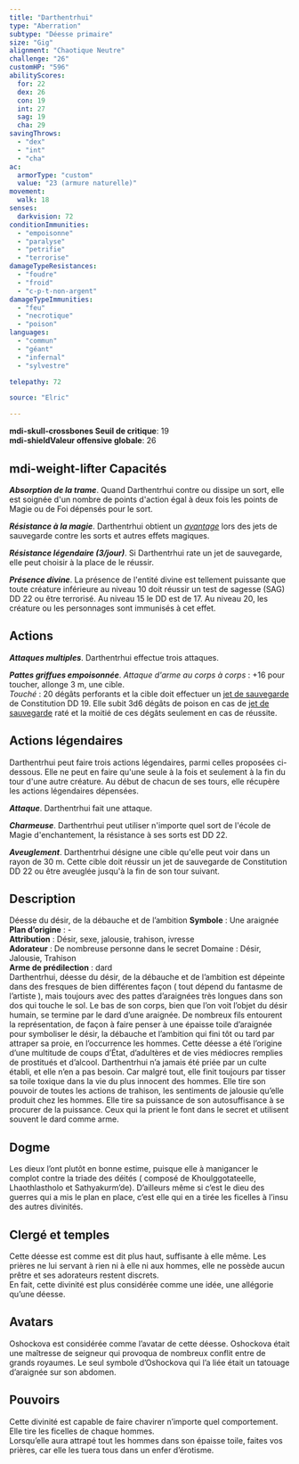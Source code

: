 ```yaml
---
title: "Darthentrhui"
type: "Aberration"
subtype: "Déesse primaire"
size: "Gig"
alignment: "Chaotique Neutre"
challenge: "26"
customHP: "596"
abilityScores:
  for: 22
  dex: 26
  con: 19
  int: 27
  sag: 19
  cha: 29
savingThrows:
  - "dex"
  - "int"
  - "cha"
ac:
  armorType: "custom"
  value: "23 (armure naturelle)"
movement:
  walk: 18
senses:
  darkvision: 72
conditionImmunities:
  - "empoisonne"
  - "paralyse"
  - "petrifie"
  - "terrorise"
damageTypeResistances:
  - "foudre"
  - "froid"
  - "c-p-t-non-argent"
damageTypeImmunities:
  - "feu"
  - "necrotique"
  - "poison"
languages:
  - "commun"
  - "géant"
  - "infernal"
  - "sylvestre"

telepathy: 72

source: "Elric"

---
```

**<v-icon>mdi-skull-crossbones</v-icon> Seuil de critique**: 19      
**<v-icon>mdi-shield</v-icon>Valeur offensive globale**: 26   
## <v-icon>mdi-weight-lifter</v-icon> Capacités
_**Absorption de la trame**_. Quand Darthentrhui contre ou dissipe un sort, elle est soignée d'un nombre de points d'action égal à deux fois les points de Magie ou de Foi dépensés pour le sort.   

_**Résistance à la magie**_. Darthentrhui obtient un [_avantage_](/utiliser-les-caracteristiques/#avantage-et-desavantage) lors des jets de sauvegarde contre les sorts et autres effets magiques.  

_**Résistance légendaire (3/jour)**_. Si Darthentrhui rate un jet de sauvegarde, elle peut choisir à la place de le réussir.

_**Présence divine**_. La présence de l'entité divine est tellement puissante que toute créature inférieure au niveau 10 doit réussir un test de sagesse (SAG) DD 22 ou être terrorisé. Au niveau 15 le DD est de 17. Au niveau 20, les créature ou les personnages sont immunisés à cet effet.  



## Actions
_**Attaques multiples**_. Darthentrhui effectue trois attaques.  

_**Pattes griffues empoisonnée**_. _Attaque d'arme au corps à corps_ : +16 pour toucher, allonge 3 m, une cible.  
_Touché_ : 20 dégâts perforants et la cible doit effectuer un [jet de sauvegarde](/utiliser-les-caracteristiques/#jets-de-sauvegarde) de Constitution DD 19. Elle subit 3d6 dégâts de poison en cas de [jet de sauvegarde](/utiliser-les-caracteristiques/#jets-de-sauvegarde) raté et la moitié de ces dégâts seulement en cas de réussite.


## Actions légendaires
Darthentrhui peut faire trois actions légendaires, parmi celles proposées ci-dessous. Elle ne peut en faire qu'une seule à la fois et seulement à la fin du tour d'une autre créature. Au début de chacun de ses tours, elle récupère les actions légendaires dépensées.

_**Attaque**_. Darthentrhui fait une attaque.

_**Charmeuse**_. Darthentrhui peut utiliser n'importe quel sort de l'école de Magie d'enchantement, la résistance à ses sorts est DD 22.

_**Aveuglement**_. Darthentrhui désigne une cible qu'elle peut voir dans un rayon de 30 m. Cette cible doit réussir un jet de sauvegarde de Constitution DD 22 ou être aveuglée jusqu'à la fin de son tour suivant.

## Description  
Déesse du désir, de la débauche et de l’ambition
**Symbole** : Une araignée  
**Plan d’origine** :  -  
**Attribution** : Désir, sexe, jalousie, trahison, ivresse  
**Adorateur** : De nombreuse personne dans le secret Domaine : Désir, Jalousie, Trahison  
**Arme de prédilection** : dard  
Darthentrhui, déesse du désir, de la débauche et de l’ambition est dépeinte dans des fresques de bien différentes façon ( tout dépend du fantasme de l’artiste ), mais toujours avec des pattes d’araignées très longues dans son dos qui touche le sol. Le bas de son corps, bien que l’on voit l’objet du désir humain, se termine par le dard d’une araignée. De nombreux fils entourent la représentation, de façon à faire penser à une épaisse toile d’araignée pour symboliser le désir, la débauche et l’ambition qui fini tôt ou tard par attraper sa proie, en l’occurrence les hommes. Cette déesse a été l’origine d’une multitude de coups d’État, d’adultères et de vies médiocres remplies de prostitués et d’alcool.   Darthentrhui n’a jamais été priée par un culte établi, et elle n’en a pas besoin. Car malgré tout, elle finit toujours par tisser sa toile toxique dans la vie du plus innocent des hommes. Elle tire son pouvoir de toutes les actions de trahison, les sentiments de jalousie qu’elle produit chez les hommes. Elle tire sa puissance de son autosuffisance à se procurer de la puissance. Ceux qui la prient le font dans le secret et utilisent souvent le dard comme arme.   

## Dogme  
Les dieux l’ont plutôt en bonne estime, puisque elle à manigancer le complot contre la triade des déités ( composé de Khoulggotateelle, Lhaothlastholo et Sathyakurm’de). D’ailleurs même si c’est le dieu des guerres qui a mis le plan en place, c’est elle qui en a tirée les ficelles à l’insu des autres divinités.  

## Clergé et temples  
Cette déesse est comme est dit plus haut, suffisante à elle même. Les prières ne lui servant à rien ni à elle ni aux hommes, elle ne possède aucun prêtre et ses adorateurs restent discrets.  
En fait, cette divinité est plus considérée comme une idée, une allégorie qu’une déesse.  

## Avatars  
Oshockova est considérée comme l’avatar de cette déesse. Oshockova était une maîtresse de seigneur qui provoqua de nombreux conflit entre de grands royaumes. Le seul symbole d’Oshockova qui l’a liée était un tatouage d’araignée sur son abdomen.  

## Pouvoirs  
Cette divinité est capable de faire chavirer n’importe quel comportement. Elle tire les ficelles de chaque hommes.   
Lorsqu’elle aura attrapé tout les hommes dans son épaisse toile, faites vos prières, car elle les tuera tous dans un enfer d’érotisme.  
